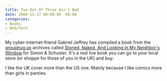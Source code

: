 ```yaml
---
title: Two Out Of Three Ain't Bad
date: 2004-11-17 00:00:00 -08:00
categories:
- Books
- Web/Tech
---
```


<p>
My cyber-internet-friend Gabriel Jeffrey has compiled a book from the <a href="http://grouphug.us/">grouphug.us</a> archives called <a href="http://gabrieljeffrey.com/snl/">Stoned, Naked, And Looking in My Neighbor's Window</a> for Simon & Schuster. It's a real live book you can go to your local store (or shoppe for those of you in the UK) and buy.
</p>
<p>
I like the UK cover more than the US one. Mainly because I like comics more than girls in panties.
</p>
